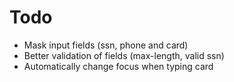 # Todo

- Mask input fields (ssn, phone and card)
- Better validation of fields (max-length, valid ssn)
- Automatically change focus when typing card
